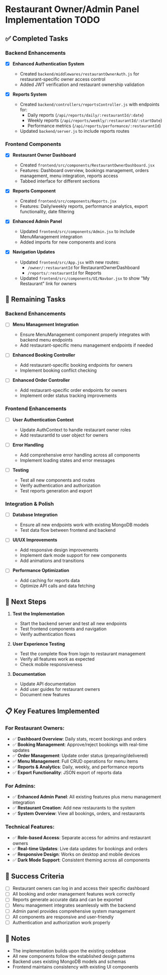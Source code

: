 # Restaurant Owner/Admin Panel Implementation TODO

## ✅ **Completed Tasks**

### Backend Enhancements
- [x] **Enhanced Authentication System**
  - Created `backend/middlewares/restaurantOwnerAuth.js` for restaurant-specific owner access control
  - Added JWT verification and restaurant ownership validation

- [x] **Reports System**
  - Created `backend/controllers/reportsController.js` with endpoints for:
    - Daily reports (`/api/reports/daily/:restaurantId/:date`)
    - Weekly reports (`/api/reports/weekly/:restaurantId/:startDate`)
    - Performance metrics (`/api/reports/performance/:restaurantId`)
  - Updated `backend/server.js` to include reports routes

### Frontend Components
- [x] **Restaurant Owner Dashboard**
  - Created `frontend/src/components/RestaurantOwnerDashboard.jsx`
  - Features: Dashboard overview, bookings management, orders management, menu integration, reports access
  - Tabbed interface for different sections

- [x] **Reports Component**
  - Created `frontend/src/components/Reports.jsx`
  - Features: Daily/weekly reports, performance analytics, export functionality, date filtering

- [x] **Enhanced Admin Panel**
  - Updated `frontend/src/components/Admin.jsx` to include MenuManagement integration
  - Added imports for new components and icons

- [x] **Navigation Updates**
  - Updated `frontend/src/App.jsx` with new routes:
    - `/owner/:restaurantId` for RestaurantOwnerDashboard
    - `/reports/:restaurantId` for Reports
  - Updated `frontend/src/components/UI/Navbar.jsx` to show "My Restaurant" link for owners

## 🔄 **Remaining Tasks**

### Backend Enhancements
- [ ] **Menu Management Integration**
  - Ensure MenuManagement component properly integrates with backend menu endpoints
  - Add restaurant-specific menu management endpoints if needed

- [ ] **Enhanced Booking Controller**
  - Add restaurant-specific booking endpoints for owners
  - Implement booking conflict checking

- [ ] **Enhanced Order Controller**
  - Add restaurant-specific order endpoints for owners
  - Implement order status tracking improvements

### Frontend Enhancements
- [ ] **User Authentication Context**
  - Update AuthContext to handle restaurant owner roles
  - Add restaurantId to user object for owners

- [ ] **Error Handling**
  - Add comprehensive error handling across all components
  - Implement loading states and error messages

- [ ] **Testing**
  - Test all new components and routes
  - Verify authentication and authorization
  - Test reports generation and export

### Integration & Polish
- [ ] **Database Integration**
  - Ensure all new endpoints work with existing MongoDB models
  - Test data flow between frontend and backend

- [ ] **UI/UX Improvements**
  - Add responsive design improvements
  - Implement dark mode support for new components
  - Add animations and transitions

- [ ] **Performance Optimization**
  - Add caching for reports data
  - Optimize API calls and data fetching

## 🚀 **Next Steps**

1. **Test the Implementation**
   - Start the backend server and test all new endpoints
   - Test frontend components and navigation
   - Verify authentication flows

2. **User Experience Testing**
   - Test the complete flow from login to restaurant management
   - Verify all features work as expected
   - Check mobile responsiveness

3. **Documentation**
   - Update API documentation
   - Add user guides for restaurant owners
   - Document new features

## 📋 **Key Features Implemented**

### For Restaurant Owners:
- ✅ **Dashboard Overview**: Daily stats, recent bookings and orders
- ✅ **Booking Management**: Approve/reject bookings with real-time updates
- ✅ **Order Management**: Update order status (preparing/delivered)
- ✅ **Menu Management**: Full CRUD operations for menu items
- ✅ **Reports & Analytics**: Daily, weekly, and performance reports
- ✅ **Export Functionality**: JSON export of reports data

### For Admins:
- ✅ **Enhanced Admin Panel**: All existing features plus menu management integration
- ✅ **Restaurant Creation**: Add new restaurants to the system
- ✅ **System Overview**: View all bookings, orders, and restaurants

### Technical Features:
- ✅ **Role-based Access**: Separate access for admins and restaurant owners
- ✅ **Real-time Updates**: Live data updates for bookings and orders
- ✅ **Responsive Design**: Works on desktop and mobile devices
- ✅ **Dark Mode Support**: Consistent theming across all components

## 🎯 **Success Criteria**

- [ ] Restaurant owners can log in and access their specific dashboard
- [ ] All booking and order management features work correctly
- [ ] Reports generate accurate data and can be exported
- [ ] Menu management integrates seamlessly with the backend
- [ ] Admin panel provides comprehensive system management
- [ ] All components are responsive and user-friendly
- [ ] Authentication and authorization work properly

## 📝 **Notes**

- The implementation builds upon the existing codebase
- All new components follow the established design patterns
- Backend uses existing MongoDB models and schemas
- Frontend maintains consistency with existing UI components
